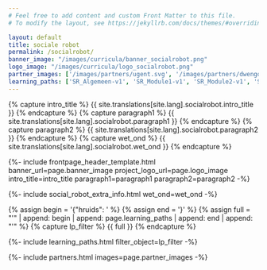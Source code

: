 ```yaml
---
# Feel free to add content and custom Front Matter to this file.
# To modify the layout, see https://jekyllrb.com/docs/themes/#overriding-theme-defaults

layout: default
title: sociale robot
permalink: /socialrobot/
banner_image: "/images/curricula/banner_socialrobot.png"
logo_image: "/images/curricula/logo_socialrobot.png"
partner_images: ['/images/partners/ugent.svg', '/images/partners/dwengo.svg', '/images/partners/istem.png', '/images/partners/oost-vlaanderen.svg', '/images/partners/vlaio.png', '/images/partners/hogent.svg']
learning_paths: ['SR_Algemeen-v1', 'SR_Module1-v1', 'SR_Module2-v1', 'SR_Module22-v1', 'SR_Module3-v1', 'SR_Module4-v1']
---
```


{% capture intro_title %} {{ site.translations[site.lang].socialrobot.intro_title }} {% endcapture %}
{% capture paragraph1 %} {{ site.translations[site.lang].socialrobot.paragraph1 }} {% endcapture %}
{% capture paragraph2 %} {{ site.translations[site.lang].socialrobot.paragraph2 }} {% endcapture %}
{% capture wet_ond %} {{ site.translations[site.lang].socialrobot.wet_ond }} {% endcapture %}

{%- include frontpage_header_template.html banner_url=page.banner_image project_logo_url=page.logo_image
intro_title=intro_title
paragraph1=paragraph1
paragraph2=paragraph2
-%}


{%- include social_robot_extra_info.html wet_ond=wet_ond -%}

{% assign begin = '{"hruids": ' %}
{% assign end = '}' %}
{% assign full = "'" | append: begin | append: page.learning_paths | append: end | append: "'" %}
{% capture lp_filter %} {{ full }} {% endcapture %}

{%- include learning_paths.html filter_object=lp_filter -%}

{%- include partners.html images=page.partner_images -%}